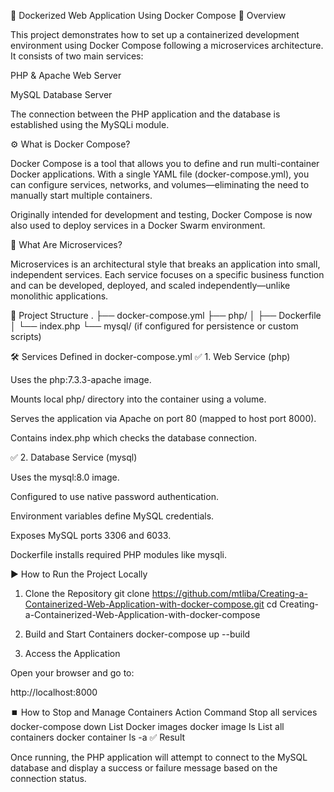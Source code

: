 🐳 Dockerized Web Application Using Docker Compose
📌 Overview

This project demonstrates how to set up a containerized development environment using Docker Compose following a microservices architecture.
It consists of two main services:

PHP & Apache Web Server

MySQL Database Server

The connection between the PHP application and the database is established using the MySQLi module.

⚙️ What is Docker Compose?

Docker Compose is a tool that allows you to define and run multi-container Docker applications.
With a single YAML file (docker-compose.yml), you can configure services, networks, and volumes—eliminating the need to manually start multiple containers.

Originally intended for development and testing, Docker Compose is now also used to deploy services in a Docker Swarm environment.

🧩 What Are Microservices?

Microservices is an architectural style that breaks an application into small, independent services.
Each service focuses on a specific business function and can be developed, deployed, and scaled independently—unlike monolithic applications.

📁 Project Structure
.
├── docker-compose.yml
├── php/
│   ├── Dockerfile
│   └── index.php
└── mysql/ (if configured for persistence or custom scripts)

🛠️ Services Defined in docker-compose.yml
✅ 1. Web Service (php)

Uses the php:7.3.3-apache image.

Mounts local php/ directory into the container using a volume.

Serves the application via Apache on port 80 (mapped to host port 8000).

Contains index.php which checks the database connection.

✅ 2. Database Service (mysql)

Uses the mysql:8.0 image.

Configured to use native password authentication.

Environment variables define MySQL credentials.

Exposes MySQL ports 3306 and 6033.

Dockerfile installs required PHP modules like mysqli.

▶️ How to Run the Project Locally
1. Clone the Repository
git clone https://github.com/mtliba/Creating-a-Containerized-Web-Application-with-docker-compose.git
cd Creating-a-Containerized-Web-Application-with-docker-compose

2. Build and Start Containers
docker-compose up --build

3. Access the Application

Open your browser and go to:

http://localhost:8000

⏹️ How to Stop and Manage Containers
Action	Command
Stop all services	docker-compose down
List Docker images	docker image ls
List all containers	docker container ls -a
✅ Result

Once running, the PHP application will attempt to connect to the MySQL database and display a success or failure message based on the connection status.
